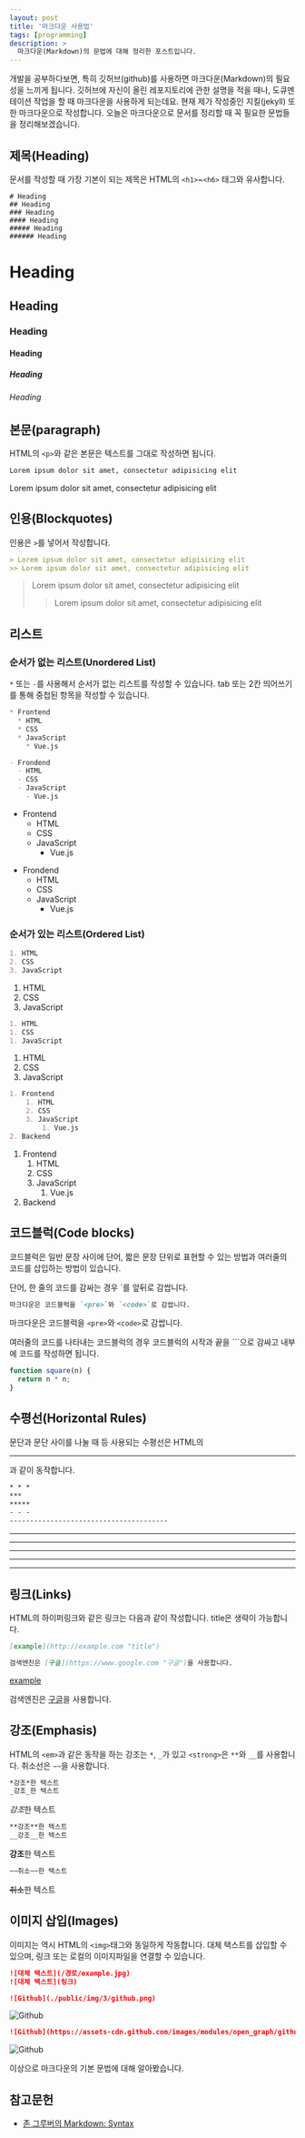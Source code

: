 ```yaml
---
layout: post
title: '마크다운 사용법'
tags: [programming]
description: >
  마크다운(Markdown)의 문법에 대해 정리한 포스트입니다.
---
```

개발을 공부하다보면, 특히 깃허브(github)를 사용하면 마크다운(Markdown)의 필요성을 느끼게 됩니다. 깃허브에 자신이 올린 레포지토리에 관한 설명을 적을 때나, 도큐멘테이션 작업을 할 때 마크다운을 사용하게 되는데요. 현재 제가 작성중인 지킬(jekyll) 또한 마크다운으로 작성합니다. 오늘은 마크다운으로 문서를 정리할 때 꼭 필요한 문법들을 정리해보겠습니다.


## 제목(Heading)
문서를 작성할 때 가장 기본이 되는 제목은 HTML의 `<h1>`~`<h6>` 태그와 유사합니다.

```
# Heading
## Heading
### Heading
#### Heading
##### Heading
###### Heading
```

# Heading
## Heading
### Heading
#### Heading
##### Heading
###### Heading


## 본문(paragraph)
HTML의 `<p>`와 같은 본문은 텍스트를 그대로 작성하면 됩니다.

```markdown
Lorem ipsum dolor sit amet, consectetur adipisicing elit
```
Lorem ipsum dolor sit amet, consectetur adipisicing elit


## 인용(Blockquotes)
인용은 `>`를 넣어서 작성합니다.
```markdown
> Lorem ipsum dolor sit amet, consectetur adipisicing elit
>> Lorem ipsum dolor sit amet, consectetur adipisicing elit

```
> Lorem ipsum dolor sit amet, consectetur adipisicing elit
>> Lorem ipsum dolor sit amet, consectetur adipisicing elit


## 리스트
### 순서가 없는 리스트(Unordered List)
`*` 또는 `-`를 사용해서 순서가 없는 리스트를 작성할 수 있습니다. tab 또는 2칸 띄어쓰기를 통해 중첩된 항목을 작성할 수 있습니다.

```markdown
* Frontend
  * HTML
  * CSS
  * JavaScript
    * Vue.js

- Frondend
  - HTML
  - CSS
  - JavaScript
    - Vue.js
```

* Frontend
  * HTML
  * CSS
  * JavaScript
    * Vue.js

- Frondend
  - HTML
  - CSS
  - JavaScript
    - Vue.js

### 순서가 있는 리스트(Ordered List)

```markdown
1. HTML
2. CSS
3. JavaScript
```

1. HTML
2. CSS
3. JavaScript

```markdown
1. HTML
1. CSS
1. JavaScript
```

1. HTML
1. CSS
1. JavaScript

```markdown
1. Frontend
    1. HTML
    2. CSS
    3. JavaScript
        1. Vue.js
2. Backend
```

1. Frontend
    1. HTML
    2. CSS
    3. JavaScript
        1. Vue.js
2. Backend


## 코드블럭(Code blocks)
코드블럭은 일반 문장 사이에 단어, 짧은 문장 단위로 표현할 수 있는 방법과 여러줄의 코드를 삽입하는 방법이 있습니다.

단어, 한 줄의 코드를 감싸는 경우 `를 앞뒤로 감쌉니다.

```Markdown
마크다운은 코드블럭을 `<pre>`와 `<code>`로 감쌉니다.
```

마크다운은 코드블럭을 `<pre>`와 `<code>`로 감쌉니다.

여러줄의 코드를 나타내는 코드블럭의 경우 코드블럭의 시작과 끝을 ```으로 감싸고 내부에 코드를 작성하면 됩니다.

```javascript
function square(n) {
  return n * n;
}
```

## 수평선(Horizontal Rules)
문단과 문단 사이를 나눌 때 등 사용되는 수평선은 HTML의 <hr />과 같이 동작합니다.

```markdown
* * *
***
*****
- - -
---------------------------------------
```
* * *
***
*****
- - -
---------------------------------------


## 링크(Links)
HTML의 하이퍼링크와 같은 링크는 다음과 같이 작성합니다. title은 생략이 가능합니다.
```markdown
[example](http://example.com "title")

검색엔진은 [구글](https://www.google.com "구글")을 사용합니다.
```
[example](http://example.com "title")

검색엔진은 [구글](https://www.google.com "구글")을 사용합니다.


## 강조(Emphasis)
HTML의 `<em>`과 같은 동작을 하는 강조는 `*`, `_`가 있고 `<strong>`은 `**`와 `__`를 사용합니다. 취소선은 `~~`을 사용합니다.

```markdown
*강조*한 텍스트
_강조_한 텍스트

```
*강조*한 텍스트

```markdown
**강조**한 텍스트
__강조__한 텍스트
```

**강조**한 텍스트

```markdown
~~취소~~한 텍스트
```

~~취소~~한 텍스트

## 이미지 삽입(Images)
이미지는 역시 HTML의 `<img>`태그와 동일하게 작동합니다. 대체 택스트를 삽입할 수 있으며, 링크 또는 로컬의 이미지파일을 연결할 수 있습니다.

```markdown
![대체 텍스트](/경로/example.jpg)
![대체 텍스트](링크)
```

```markdown
![Github](./public/img/3/github.png)
```
![Github](http://blog.hyeyoonjung.com/public/img/3/github.png)

```markdown
![Github](https://assets-cdn.github.com/images/modules/open_graph/github-octocat.png)
```
![Github](https://assets-cdn.github.com/images/modules/open_graph/github-octocat.png)

이상으로 마크다운의 기본 문법에 대해 알아봤습니다.

## 참고문헌
* [존 그루버의 Markdown: Syntax](https://daringfireball.net/projects/markdown/syntax)

